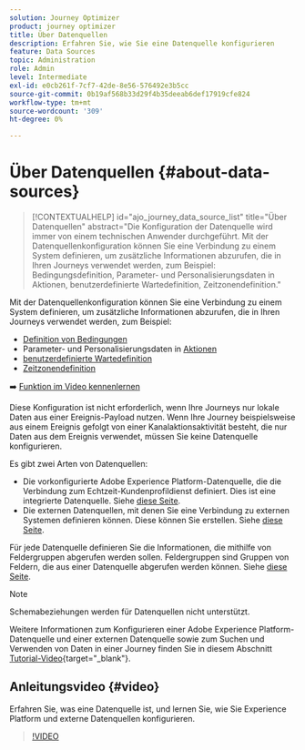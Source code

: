 ```yaml
---
solution: Journey Optimizer
product: journey optimizer
title: Über Datenquellen
description: Erfahren Sie, wie Sie eine Datenquelle konfigurieren
feature: Data Sources
topic: Administration
role: Admin
level: Intermediate
exl-id: e0cb261f-7cf7-42de-8e56-576492e3b5cc
source-git-commit: 0b19af568b33d29f4b35deeab6def17919cfe824
workflow-type: tm+mt
source-wordcount: '309'
ht-degree: 0%

---
```


# Über Datenquellen {#about-data-sources}

>[!CONTEXTUALHELP]
>id="ajo_journey_data_source_list"
>title="Über Datenquellen"
>abstract="Die Konfiguration der Datenquelle wird immer von einem technischen Anwender durchgeführt. Mit der Datenquellenkonfiguration können Sie eine Verbindung zu einem System definieren, um zusätzliche Informationen abzurufen, die in Ihren Journeys verwendet werden, zum Beispiel: Bedingungsdefinition, Parameter- und Personalisierungsdaten in Aktionen, benutzerdefinierte Wartedefinition, Zeitzonendefinition."

Mit der Datenquellenkonfiguration können Sie eine Verbindung zu einem System definieren, um zusätzliche Informationen abzurufen, die in Ihren Journeys verwendet werden, zum Beispiel:

* [Definition von Bedingungen](../building-journeys/condition-activity.md)
* Parameter- und Personalisierungsdaten in [Aktionen](../action/action.md)
* [benutzerdefinierte Wartedefinition](../building-journeys/wait-activity.md#custom)
* [Zeitzonendefinition](../building-journeys/timezone-management.md)

➡️ [Funktion im Video kennenlernen](#video)

Diese Konfiguration ist nicht erforderlich, wenn Ihre Journeys nur lokale Daten aus einer Ereignis-Payload nutzen. Wenn Ihre Journey beispielsweise aus einem Ereignis gefolgt von einer Kanalaktionsaktivität besteht, die nur Daten aus dem Ereignis verwendet, müssen Sie keine Datenquelle konfigurieren.

Es gibt zwei Arten von Datenquellen:

* Die vorkonfigurierte Adobe Experience Platform-Datenquelle, die die Verbindung zum Echtzeit-Kundenprofildienst definiert. Dies ist eine integrierte Datenquelle. Siehe [diese Seite](../datasource/adobe-experience-platform-data-source.md).
* Die externen Datenquellen, mit denen Sie eine Verbindung zu externen Systemen definieren können. Diese können Sie erstellen. Siehe [diese Seite](../datasource/external-data-sources.md).

Für jede Datenquelle definieren Sie die Informationen, die mithilfe von Feldergruppen abgerufen werden sollen. Feldergruppen sind Gruppen von Feldern, die aus einer Datenquelle abgerufen werden können. Siehe [diese Seite](../datasource/configure-data-sources.md#define-field-groups).

>[!NOTE]
>
>Schemabeziehungen werden für Datenquellen nicht unterstützt.

Weitere Informationen zum Konfigurieren einer Adobe Experience Platform-Datenquelle und einer externen Datenquelle sowie zum Suchen und Verwenden von Daten in einer Journey finden Sie in diesem Abschnitt [Tutorial-Video](https://experienceleague.adobe.com/docs/journey-optimizer-learn/tutorials/journey-configuration/configure-data-sources.html){target=&quot;_blank&quot;}.

## Anleitungsvideo {#video}

Erfahren Sie, was eine Datenquelle ist, und lernen Sie, wie Sie Experience Platform und externe Datenquellen konfigurieren.

>[!VIDEO](https://video.tv.adobe.com/v/334256?quality=12)

